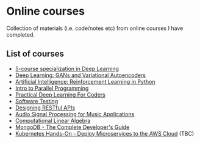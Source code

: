 # Online courses

Collection of materials (i.e. code/notes etc) from online courses I have completed.

## List of courses

- [5-course specialization in Deep Learning](https://www.coursera.org/specializations/deep-learning)
- [Deep Learning: GANs and Variational Autoencoders](https://www.udemy.com/deep-learning-gans-and-variational-autoencoders/)
- [Artificial Intelligence: Reinforcement Learning in Python](https://www.udemy.com/artificial-intelligence-reinforcement-learning-in-python/)
- [Intro to Parallel Programming](https://eu.udacity.com/course/intro-to-parallel-programming--cs344)
- [Practical Deep Learning For Coders](https://course.fast.ai/)
- [Software Testing](https://eu.udacity.com/course/software-testing--cs258)
- [Designing RESTful APIs](https://eu.udacity.com/course/designing-restful-apis--ud388)
- [Audio Signal Processing for Music Applications](https://www.coursera.org/learn/audio-signal-processing)
- [Computational Linear Algebra](https://www.fast.ai/2017/07/17/num-lin-alg/)
- [MongoDB - The Complete Developer's Guide](https://www.udemy.com/course/mongodb-the-complete-developers-guide/)
- [Kubernetes Hands-On - Deploy Microservices to the AWS Cloud](https://www.udemy.com/course/kubernetes-microservices/) (TBC)
